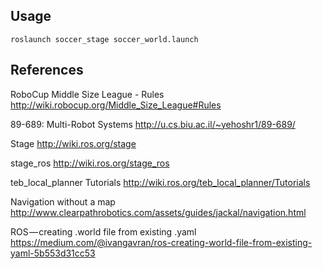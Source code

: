 


## Usage

```
roslaunch soccer_stage soccer_world.launch
```

## References

RoboCup Middle Size League - Rules
http://wiki.robocup.org/Middle_Size_League#Rules

89-689: Multi-Robot Systems
http://u.cs.biu.ac.il/~yehoshr1/89-689/

Stage
http://wiki.ros.org/stage

stage_ros
http://wiki.ros.org/stage_ros

teb_local_planner Tutorials
http://wiki.ros.org/teb_local_planner/Tutorials

Navigation without a map
http://www.clearpathrobotics.com/assets/guides/jackal/navigation.html

ROS — creating .world file from existing .yaml
https://medium.com/@ivangavran/ros-creating-world-file-from-existing-yaml-5b553d31cc53
